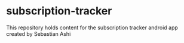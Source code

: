 # subscription-tracker
This repository holds content for the subscription tracker android app created by Sebastian Ashi
